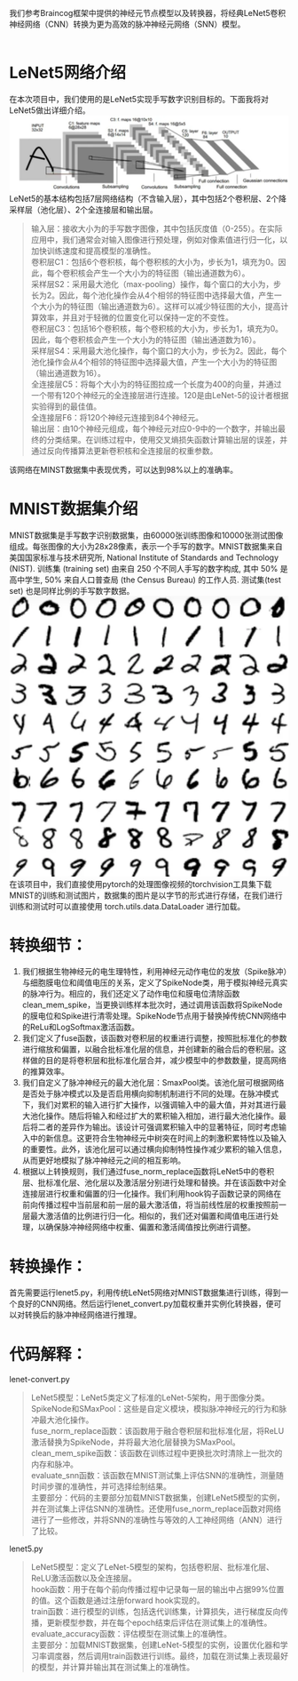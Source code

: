 我们参考Braincog框架中提供的神经元节点模型以及转换器，将经典LeNet5卷积神经网络（CNN）转换为更为高效的脉冲神经元网络（SNN）模型。<br><br>
# LeNet5网络介绍
在本次项目中，我们使用的是LeNet5实现手写数字识别目标的。下面我将对LeNet5做出详细介绍。<br>
 ![](https://raw.githubusercontent.com/zq111724/pic/main/1.png)<br>
LeNet5的基本结构包括7层网络结构（不含输入层），其中包括2个卷积层、2个降采样层（池化层）、2个全连接层和输出层。<br>
>输入层：接收大小为的手写数字图像，其中包括灰度值（0-255）。在实际应用中，我们通常会对输入图像进行预处理，例如对像素值进行归一化，以加快训练速度和提高模型的准确性。<br>
>卷积层C1：包括6个卷积核，每个卷积核的大小为，步长为1，填充为0。因此，每个卷积核会产生一个大小为的特征图（输出通道数为6）。<br>
>采样层S2：采用最大池化（max-pooling）操作，每个窗口的大小为，步长为2。因此，每个池化操作会从4个相邻的特征图中选择最大值，产生一个大小为的特征图（输出通道数为6）。这样可以减少特征图的大小，提高计算效率，并且对于轻微的位置变化可以保持一定的不变性。<br>
>卷积层C3：包括16个卷积核，每个卷积核的大小为，步长为1，填充为0。因此，每个卷积核会产生一个大小为的特征图（输出通道数为16）。<br>
>采样层S4：采用最大池化操作，每个窗口的大小为，步长为2。因此，每个池化操作会从4个相邻的特征图中选择最大值，产生一个大小为的特征图（输出通道数为16）。<br>
>全连接层C5：将每个大小为的特征图拉成一个长度为400的向量，并通过一个带有120个神经元的全连接层进行连接。120是由LeNet-5的设计者根据实验得到的最佳值。<br>
>全连接层F6：将120个神经元连接到84个神经元。<br>
>输出层：由10个神经元组成，每个神经元对应0-9中的一个数字，并输出最终的分类结果。在训练过程中，使用交叉熵损失函数计算输出层的误差，并通过反向传播算法更新卷积核和全连接层的权重参数。<br>

该网络在MINST数据集中表现优秀，可以达到98%以上的准确率。<br>
# MNIST数据集介绍
MNIST数据集是手写数字识别数据集，由60000张训练图像和10000张测试图像组成。每张图像的大小为28x28像素，表示一个手写的数字。MNIST数据集来自美国国家标准与技术研究所, National Institute of Standards and Technology (NIST). 训练集 (training set) 由来自 250 个不同人手写的数字构成, 其中 50% 是高中学生, 50% 来自人口普查局 (the Census Bureau) 的工作人员. 测试集(test set) 也是同样比例的手写数字数据。<br>
 ![](https://raw.githubusercontent.com/zq111724/pic/main/2.png)<br>
在该项目中，我们直接使用pytorch的处理图像视频的torchvision工具集下载MNIST的训练和测试图片，数据集的图片是以字节的形式进行存储，在我们进行训练和测试时可以直接使用 torch.utils.data.DataLoader 进行加载。<br>
# 转换细节：
1.	我们根据生物神经元的电生理特性，利用神经元动作电位的发放（Spike脉冲）与细胞膜电位和阈值电压的关系，定义了SpikeNode类，用于模拟神经元真实的脉冲行为。相应的，我们还定义了动作电位和膜电位清除函数clean_mem_spike，当更换训练样本批次时，通过调用该函数将SpikeNode的膜电位和Spike进行清零处理。SpikeNode节点用于替换掉传统CNN网络中的ReLu和LogSoftmax激活函数。<br>
2.	我们定义了fuse函数，该函数对卷积层的权重进行调整，按照批标准化的参数进行缩放和偏置，以融合批标准化层的信息，并创建新的融合后的卷积层。这样做的目的是将卷积层和批标准化层合并，减少模型中的参数数量，提高网络的推算效率。<br>
3.	我们自定义了脉冲神经元的最大池化层：SmaxPool类。该池化层可根据网络是否处于脉冲模式以及是否启用横向抑制机制进行不同的处理。在脉冲模式下，我们对累积的输入进行扩大操作，以强调输入中的最大值，并对其进行最大池化操作。随后将输入和经过扩大的累积输入相加，进行最大池化操作。最后将二者的差异作为输出。该设计可强调累积输入中的显著特征，同时考虑输入中的新信息。这更符合生物神经元中树突在时间上的刺激积累特性以及输入的重要性。此外，该池化层可以通过横向抑制特性操作减少累积的输入信息，从而更好地模拟了脉冲神经元之间的相互影响。<br>
4.	根据以上转换规则，我们通过fuse_norm_replace函数将LeNet5中的卷积层、批标准化层、池化层以及激活层分别进行处理和替换。并在该函数中对全连接层进行权重和偏置的归一化操作。我们利用hook钩子函数记录的网络在前向传播过程中当前层和前一层的最大激活值，将当前线性层的权重按照前一层最大激活值的比例进行归一化。相似的，我们还对偏置和阈值电压进行处理，以确保脉冲神经网络中权重、偏置和激活阈值按比例进行调整。<br>
# 转换操作：
首先需要运行lenet5.py，利用传统LeNet5网络对MNIST数据集进行训练，得到一个良好的CNN网络。然后运行lenet_convert.py加载权重并实例化转换器，便可以对转换后的脉冲神经网络进行推理。<br>
# 代码解释：
lenet-convert.py<br>
>LeNet5模型：LeNet5类定义了标准的LeNet-5架构，用于图像分类。<br>
>SpikeNode和SMaxPool：这些是自定义模块，模拟脉冲神经元的行为和脉冲最大池化操作。<br>
>fuse_norm_replace函数：该函数用于融合卷积层和批标准化层，将ReLU激活替换为SpikeNode，并将最大池化层替换为SMaxPool。<br>
>clean_mem_spike函数：该函数在训练过程中更换批次时清除上一批次的内存和脉冲。<br>
>evaluate_snn函数：该函数在MNIST测试集上评估SNN的准确性，测量随时间步骤的准确性，并可选择绘制结果。<br>
>主要部分：代码的主要部分加载MNIST数据集，创建LeNet5模型的实例，并在测试集上评估SNN的准确性。还使用fuse_norm_replace函数对网络进行了一些修改，并将SNN的准确性与等效的人工神经网络（ANN）进行了比较。<br>

lenet5.py<br>
>LeNet5模型：定义了LeNet-5模型的架构，包括卷积层、批标准化层、ReLU激活函数以及全连接层。<br>
>hook函数：用于在每个前向传播过程中记录每一层的输出中占据99%位置的值。这个函数是通过注册forward hook实现的。<br>
>train函数：进行模型的训练，包括迭代训练集，计算损失，进行梯度反向传播，更新模型参数，并在每个epoch结束后评估在测试集上的准确性。<br>
>evaluate_accuracy函数：评估模型在测试集上的准确性。<br>
>主要部分：加载MNIST数据集，创建LeNet-5模型的实例，设置优化器和学习率调度器，然后调用train函数进行训练。最终，加载在测试集上表现最好的模型，并计算并输出其在测试集上的准确性。<br>
